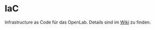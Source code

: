# IaC
Infrastructure as Code für das OpenLab. 
Details sind im [Wiki](https://wiki.openlab-augsburg.de/Infrastruktur) zu finden.
